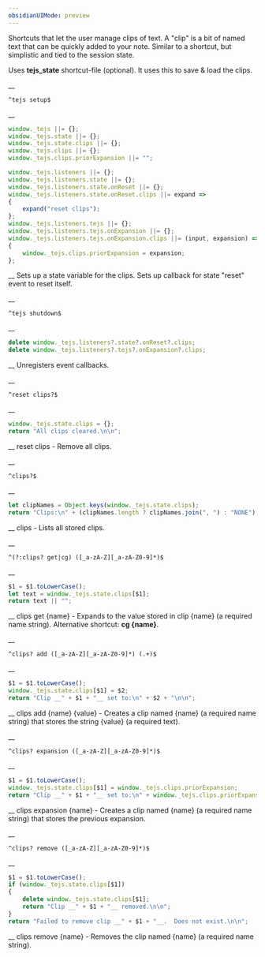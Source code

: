 ```yaml
---
obsidianUIMode: preview
---
```


Shortcuts that let the user manage clips of text.  A "clip" is a bit of named text that can be quickly added to your note.  Similar to a shortcut, but simplistic and tied to the session state.

Uses __tejs_state__ shortcut-file (optional).
It uses this to save & load the clips.


__
```
^tejs setup$
```
__
```js
window._tejs ||= {};
window._tejs.state ||= {};
window._tejs.state.clips ||= {};
window._tejs.clips ||= {};
window._tejs.clips.priorExpansion ||= "";

window._tejs.listeners ||= {};
window._tejs.listeners.state ||= {};
window._tejs.listeners.state.onReset ||= {};
window._tejs.listeners.state.onReset.clips ||= expand =>
{
	expand("reset clips");
};
window._tejs.listeners.tejs ||= {};
window._tejs.listeners.tejs.onExpansion ||= {};
window._tejs.listeners.tejs.onExpansion.clips ||= (input, expansion) =>
{
	window._tejs.clips.priorExpansion = expansion;
};
```
__
Sets up a state variable for the clips.  Sets up callback for state "reset" event to reset itself.


__
```
^tejs shutdown$
```
__
```js
delete window._tejs.listeners?.state?.onReset?.clips;
delete window._tejs.listeners?.tejs?.onExpansion?.clips;
```
__
Unregisters event callbacks.


__
```
^reset clips?$
```
__
```js
window._tejs.state.clips = {};
return "All clips cleared.\n\n";
```
__
reset clips - Remove all clips.


__
```
^clips?$
```
__
```js
let clipNames = Object.keys(window._tejs.state.clips);
return "Clips:\n" + (clipNames.length ? clipNames.join(", ") : "NONE") + "\n\n";
```
__
clips - Lists all stored clips.


__
```
^(?:clips? get|cg) ([_a-zA-Z][_a-zA-Z0-9]*)$
```
__
```js
$1 = $1.toLowerCase();
let text = window._tejs.state.clips[$1];
return text || "";
```
__
clips get {name} - Expands to the value stored in clip {name} (a required name string).
        Alternative shortcut: __cg {name}__.


__
```
^clips? add ([_a-zA-Z][_a-zA-Z0-9]*) (.+)$
```
__
```js
$1 = $1.toLowerCase();
window._tejs.state.clips[$1] = $2;
return "Clip __" + $1 + "__ set to:\n" + $2 + "\n\n";
```
__
clips add {name} {value} - Creates a clip named {name} (a required name string) that stores the string {value} (a required text).


__
```
^clips? expansion ([_a-zA-Z][_a-zA-Z0-9]*)$
```
__
```js
$1 = $1.toLowerCase();
window._tejs.state.clips[$1] = window._tejs.clips.priorExpansion;
return "Clip __" + $1 + "__ set to:\n" + window._tejs.clips.priorExpansion + "\n\n";
```
__
clips expansion {name} - Creates a clip named {name} (a required name string) that stores the previous expansion.


__
```
^clips? remove ([_a-zA-Z][_a-zA-Z0-9]*)$
```
__
```js
$1 = $1.toLowerCase();
if (window._tejs.state.clips[$1])
{
	delete window._tejs.state.clips[$1];
	return "Clip __" + $1 + "__ removed.\n\n";
}
return "Failed to remove clip __" + $1 + "__.  Does not exist.\n\n";
```
__
clips remove {name} - Removes the clip named {name} (a required name string).
